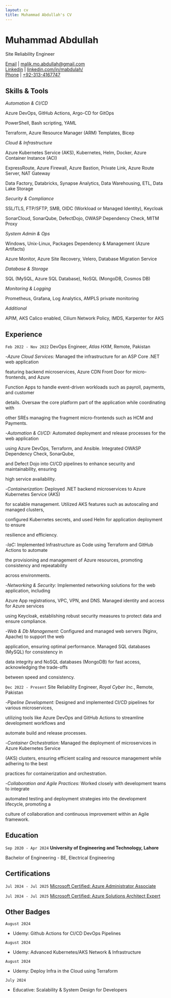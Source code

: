 ```yaml
---
layout: cv
title: Muhammad Abdullah's CV
---
```

# Muhammad Abdullah
Site Reliability Engineer

<div id="webaddress">
<a href="mailto:malik.mo.abdullah@gmail.com">Email</a>
| <a href="mailto:malik.mo.abdullah@gmail.com">malik.mo.abdullah@gmail.com</a>
</div>
<div id="webaddress">
<a href="https://www.linkedin.com/in/mabdulah/">Linkedin</a>
| <a href="https://www.linkedin.com/in/mabdulah/">linkedin.com/in/mabdulah/</a>
</div>
<div id="webaddress">
<a href="https://www.linkedin.com/in/mabdulah/">Phone</a>
| <a href="https://www.linkedin.com/in/mabdulah/">+92-313-4167747</a>
</div>



## Skills & Tools

*Automation & CI/CD*

Azure DevOps, GitHub Actions, Argo-CD for GitOps

PowerShell, Bash scripting, YAML

Terraform, Azure Resource Manager (ARM) Templates, Bicep

*Cloud & Infrastructure*

Azure Kubernetes Service (AKS), Kubernetes, Helm, Docker, Azure Container Instance (ACI)

ExpressRoute, Azure Firewall, Azure Bastion, Private Link, Azure Route Server, NAT Gateway

Data Factory, Databricks, Synapse Analytics, Data Warehousing, ETL, Data Lake Storage

*Security & Compliance*

SSL/TLS, FTP/SFTP, SMB, OIDC (Workload or Managed Identity), Keycloak

SonarCloud, SonarQube, DefectDojo, OWASP Dependency Check, MITM Proxy

*System Admin & Ops*

Windows, Unix-Linux, Packages Dependency & Management (Azure Artifacts)

Azure Monitor, Azure Site Recovery, Velero, Database Migration Service

*Database & Storage*

SQL (MySQL, Azure SQL Database), NoSQL (MongoDB, Cosmos DB)

*Monitoring & Logging*

Prometheus, Grafana, Log Analytics, AMPLS private monitoring

*Additional*

APIM, AKS Calico enabled, Cilium Network Policy, IMDS, Karpenter for AKS



## Experience

`Feb 2022 - Nov 2022`
DevOps Engineer, *Atlas HXM*, Remote, Pakistan

-*Azure Cloud Services:* Managed the infrastructure for an ASP Core .NET web application 

featuring backend microservices, Azure CDN Front Door for micro-frontends, and Azure 

Function Apps to handle event-driven workloads such as payroll, payments, and customer 

details. Oversaw the core platform part of the application while coordinating with 

other SREs managing the fragment micro-frontends such as HCM and Payments.

-*Automation & CI/CD:* Automated deployment and release processes for the web application 

using Azure DevOps, Terraform, and Ansible. Integrated OWASP Dependency Check, SonarQube, 

and Defect Dojo into CI/CD pipelines to enhance security and maintainability, ensuring 

high service availability.

-*Containerization:* Deployed .NET backend microservices to Azure Kubernetes Service (AKS) 

for scalable management. Utilized AKS features such as autoscaling and managed clusters, 

configured Kubernetes secrets, and used Helm for application deployment to ensure 

resilience and efficiency.

-*IaC:* Implemented Infrastructure as Code using Terraform and GitHub Actions to automate 

the provisioning and management of Azure resources, promoting consistency and repeatability 

across environments.

-*Networking & Security:* Implemented networking solutions for the web application, including 

Azure App registrations, VPC, VPN, and DNS. Managed identity and access for Azure services 

using Keycloak, establishing robust security measures to protect data and ensure compliance.

-*Web & Db Management:* Configured and managed web servers (Nginx, Apache) to support the web 

application, ensuring optimal performance. Managed SQL databases (MySQL) for consistency in 

data integrity and NoSQL databases (MongoDB) for fast access, acknowledging the trade-offs 

between speed and consistency.



`Dec 2022 - Present`
Site Reliability Engineer, *Royal Cyber Inc.*, Remote, Pakistan 

-*Pipeline Development:* Designed and implemented CI/CD pipelines for various microservices, 

utilizing tools like Azure DevOps and GitHub Actions to streamline development workflows and 

automate build and release processes.

-*Container Orchestration:* Managed the deployment of microservices in Azure Kubernetes Service 

(AKS) clusters, ensuring efficient scaling and resource management while adhering to the best 

practices for containerization and orchestration.

-*Collaboration and Agile Practices:* Worked closely with development teams to integrate 

automated testing and deployment strategies into the development lifecycle, promoting a 

culture of collaboration and continuous improvement within an Agile framework.



## Education

`Sep 2020 - Apr 2024`
__University of Engineering and Technology, Lahore__

Bachelor of Engineering - BE, Electrical Engineering



## Certifications

`Jul 2024 - Jul 2025`
<a href="https://learn.microsoft.com/api/credentials/share/en-us/malik-7747/49BA2D40200889BE?sharingId=5A0CB7F29959D19A">Microsoft Certified: Azure Administrator Associate</a>

`Jul 2024 - Jul 2025`
<a href="https://learn.microsoft.com/api/credentials/share/en-us/malik-7747/8F914B6D3B21F287?sharingId=5A0CB7F29959D19A">Microsoft Certified: Azure Solutions Architect Expert</a>



## Other Badges

`August 2024`
- Udemy: Github Actions for CI/CD DevOps Pipelines

`August 2024`
- Udemy: Advanced Kubernetes/AKS Network & Infrastructure

`August 2024`
- Udemy: Deploy Infra in the Cloud using Terraform

`July 2024`
- Educative: Scalability & System Design for Developers

